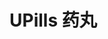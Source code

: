 # UPills 药丸

<u-h2-tabs router>
    <u-h2-tab title="基础示例" to="/components/u-pills/examples"></u-h2-tab>
    <u-h2-tab title="API" to="/components/u-pills/api"></u-h2-tab>
</u-h2-tabs>

<router-view></router-view>
